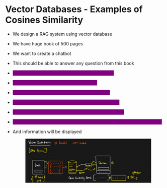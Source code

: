 # Vector Databases - Examples of Cosines Similarity

* We design a RAG system using vector database
* We have huge book of 500 pages
* We want to create a chatbot
* This should be able to answer any question from this book
* <mark style="color:purple;background-color:purple;">**Entire text in the book is converted into vectors**</mark>
* <mark style="color:purple;background-color:purple;">**We save this vectors inside a vector DB**</mark>
* <mark style="color:purple;background-color:purple;">**Query from user will be converted into vector**</mark>
* <mark style="color:purple;background-color:purple;">**Next step is using this vector we will query the DB**</mark>
* <mark style="color:purple;background-color:purple;">**Inside the DB there will be a cosine similarity search**</mark>
* <mark style="color:purple;background-color:purple;">**The vector which had the highest similarity will be converted into text**</mark>
*   And information will be displayed

    <figure><img src="../../.gitbook/assets/image (11) (1) (1).png" alt=""><figcaption></figcaption></figure>
